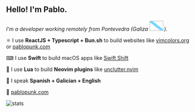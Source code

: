 <p></p>

## Hello! I'm Pablo.

_I'm a developer working remotely from Pontevedra (Galiza ![galiza](https://github.com/pablopunk/pablopunk/raw/master/res/galiza.svg))._

⚛️ I use **ReactJS + Typescript + Bun.sh** to build websites like [vimcolors.org](https://vimcolors.org) or [pablopunk.com](https://pablopunk.com)

⌨ I use **Swift** to build macOS apps like [Swift Shift](https://swiftshift.app)

🌙 I use **Lua** to build **Neovim plugins** like [unclutter.nvim](https://github.com/pablopunk/unclutter.nvim)

💬 I speak **Spanish + Galician + English**

🔗 [pablopunk.com](https://pablopunk.com)

![stats](https://github-readme-stats.vercel.app/api?username=pablopunk&count_private=true&show_icons=true&theme=tokyonight)
